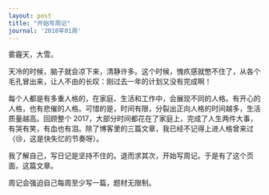 ```yaml
---
layout: post
title: "开始写周记"
journal: '2018年01周'
---
```


雾霾天，大雪。

天冷的时候，脑子就会凉下来，清静许多。这个时候，愧疚感就憋不住了，从各个毛孔冒出来，让人不由的长叹：刚过去一年的计划又没有完成啊！

每个人都是有多重人格的，在家庭、生活和工作中，会展现不同的人格。有开心的人格，也有悲催的人格。可惜的是，时间有限，分裂出正向人格的时间越多，生活质量越高。回顾整个 2017，大部分时间都花在了家庭上，完成了人生两件大事，有哭有笑，有血也有泪。除了博客里的三篇文章，我已经不记得上进人格曾来过（😢，这是快失忆的节奏呀）。

我了解自己，写日记是坚持不住的。退而求其次，开始写周记。于是有了这个页面，这篇文章。

周记会强迫自己每周至少写一篇，题材无限制。
